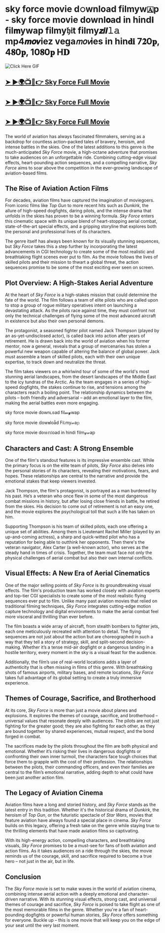 # sky force movie d𝚘wnload filmyw🇦​p - sky force movie downl𝗼ad in hind𝗶 fil𝗺ywap filmy𝔥𝔦t filmy𝙯𝙞𝙡𝚕𝚊 mp4𝙢𝙤𝙫iez vega𝘮𝘰𝘷ies in hin𝐝𝐢 7𝟐0𝐩,  4𝟖0𝐩, 10𝟖0𝐩 H𝐃
![Click Here GIF](https://media.tenor.com/qWWK-O83J5YAAAAi/click-here.gif)
## [➤ ►🌍📺📱👉 Sky Force Full Movie](https://t.me/+n1qQvuOqpto3MzBl)
## [➤ ►🌍📺📱👉 Sky Force Full Movie](https://t.me/+n1qQvuOqpto3MzBl)
## [➤ ►🌍📺📱👉 Sky Force Full Movie](https://t.me/+n1qQvuOqpto3MzBl)

The world of aviation has always fascinated filmmakers, serving as a backdrop for countless action-packed tales of bravery, heroism, and intense battles in the skies. One of the latest additions to this genre is the much-anticipated *Sky Force* movie, a high-octane adventure that promises to take audiences on an unforgettable ride. Combining cutting-edge visual effects, heart-pounding action sequences, and a compelling narrative, *Sky Force* aims to soar above the competition in the ever-growing landscape of aviation-based films.

## The Rise of Aviation Action Films

For decades, aviation films have captured the imagination of moviegoers. From iconic films like *Top Gun* to more recent hits such as *Dunkirk*, the allure of high-speed dogfights, daring pilots, and the intense drama that unfolds in the skies has proven to be a winning formula. *Sky Force* enters this cinematic space with its unique blend of heart-stopping aerial combat, state-of-the-art special effects, and a gripping storyline that explores both the personal and professional lives of its characters.

The genre itself has always been known for its visually stunning sequences, but *Sky Force* takes this a step further by incorporating the latest advancements in CGI technology to create some of the most realistic and breathtaking flight scenes ever put to film. As the movie follows the lives of skilled pilots and their mission to thwart a global threat, the action sequences promise to be some of the most exciting ever seen on screen.

## Plot Overview: A High-Stakes Aerial Adventure

At the heart of *Sky Force* is a high-stakes mission that could determine the fate of the world. The film follows a team of elite pilots who are called upon to stop a group of rogue military operatives intent on launching a devastating attack. As the pilots race against time, they must confront not only the technical challenges of flying some of the most advanced aircraft in existence but also their own personal demons.

The protagonist, a seasoned fighter pilot named Jack Thompson (played by an as-yet-undisclosed actor), is called back into action after years of retirement. He is drawn back into the world of aviation when his former mentor, now a general, reveals that a group of mercenaries has stolen a powerful new weapon capable of altering the balance of global power. Jack must assemble a team of skilled pilots, each with their own unique expertise, to track down and neutralize the threat.

The film takes viewers on a whirlwind tour of some of the world's most stunning aerial landscapes, from the desert landscapes of the Middle East to the icy tundras of the Arctic. As the team engages in a series of high-speed dogfights, the stakes continue to rise, and tensions among the characters reach a boiling point. The relationship dynamics between the pilots – both friendly and adversarial – add an emotional layer to the film, making the aerial battles even more engaging.

sky force movie downʟ𝕠ad fil𝓂𝔂wap

sky force movie 𝕕ow𝖓loǟd Fi꒒my𝓌a𝕡

sky force movie do𝕨𝕟𝔩oad in hind𝔦 film𝓎𝓌a𝕡

## Characters and Cast: A Strong Ensemble

One of the film's standout features is its impressive ensemble cast. While the primary focus is on the elite team of pilots, *Sky Force* also delves into the personal stories of its characters, revealing their motivations, fears, and hopes. These relationships are central to the narrative and provide the emotional stakes that keep viewers invested.

Jack Thompson, the film's protagonist, is portrayed as a man burdened by his past. He’s a veteran who once flew in some of the most dangerous combat missions in history, but after losing close friends in battle, he retired from the skies. His decision to come out of retirement is not an easy one, and the movie explores the psychological toll that such a life has taken on him.

Supporting Thompson is his team of skilled pilots, each one offering a unique set of abilities. Among them is Lieutenant Rachel Miller (played by an up-and-coming actress), a sharp and quick-witted pilot who has a reputation for being able to outthink her opponents. Then there's the veteran navigator, Alex Carter (a well-known actor), who serves as the steady hand in times of crisis. Together, the team must face not only the physical challenges of aerial combat but also their own internal conflicts.

## Visual Effects: A New Era of Aerial Cinematics

One of the major selling points of *Sky Force* is its groundbreaking visual effects. The film's production team has worked closely with aviation experts and top-tier CGI specialists to create some of the most realistic flying sequences ever put to film. Unlike many past aviation movies that relied on traditional filming techniques, *Sky Force* integrates cutting-edge motion capture technology and digital environments to make the aerial combat feel more visceral and thrilling than ever before.

The film boasts a wide array of aircraft, from stealth bombers to fighter jets, each one meticulously recreated with attention to detail. The flying sequences are not just about the action but are choreographed in such a way that they tell a story of strategy, skill, and split-second decision-making. Whether it’s a tense mid-air dogfight or a dangerous landing in a hostile territory, every moment in the sky is a visual feast for the audience.

Additionally, the film’s use of real-world locations adds a layer of authenticity that is often missing in films of this genre. With breathtaking shots of famous airports, military bases, and remote locations, *Sky Force* takes full advantage of its global setting to create a truly immersive experience.

## Themes of Courage, Sacrifice, and Brotherhood

At its core, *Sky Force* is more than just a movie about planes and explosions. It explores the themes of courage, sacrifice, and brotherhood – universal values that resonate deeply with audiences. The pilots are not just fighting for the greater good; they are also fighting for each other, as they are bound together by shared experiences, mutual respect, and the bond forged in combat.

The sacrifices made by the pilots throughout the film are both physical and emotional. Whether it’s risking their lives in dangerous dogfights or confronting their own inner turmoil, the characters face tough choices that force them to grapple with the cost of their profession. The relationships between the pilots, their commanding officers, and even their families are central to the film’s emotional narrative, adding depth to what could have been just another action film.

## The Legacy of Aviation Cinema

Aviation films have a long and storied history, and *Sky Force* stands as the latest entry in this tradition. Whether it's the historical drama of *Dunkirk*, the heroism of *Top Gun*, or the futuristic spectacle of *Star Wars*, movies that feature aviation have always found a special place in cinema. *Sky Force* builds on this legacy, offering a fresh take on the genre while staying true to the thrilling elements that have made aviation films so captivating.

With its high-energy action, compelling characters, and breathtaking visuals, *Sky Force* promises to be a must-see for fans of both aviation and action films. As it takes audiences on a ride through the skies, the movie reminds us of the courage, skill, and sacrifice required to become a true hero – not just in the air, but in life.

## Conclusion

The *Sky Force* movie is set to make waves in the world of aviation cinema, combining intense aerial action with a deeply emotional and character-driven narrative. With its stunning visual effects, strong cast, and universal themes of courage and sacrifice, *Sky Force* is poised to take flight as one of the most memorable films in the genre. Whether you're a fan of heart-pounding dogfights or powerful human stories, *Sky Force* offers something for everyone. Buckle up – this is one movie that will keep you on the edge of your seat until the very last moment.




